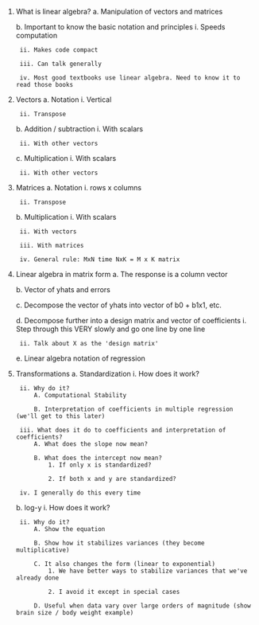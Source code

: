 1. What is linear algebra?
	a. Manipulation of vectors and matrices

	b. Important to know the basic notation and principles
		i. Speeds computation

		ii. Makes code compact

		iii. Can talk generally

		iv. Most good textbooks use linear algebra. Need to know it to read those books

2. Vectors
	a. Notation
		i. Vertical

		ii. Transpose

	b. Addition / subtraction
		i. With scalars

		ii. With other vectors

	c. Multiplication
		i. With scalars

		ii. With other vectors

3. Matrices
	a. Notation
		i. rows x columns

		ii. Transpose

	b. Multiplication
		i. With scalars

		ii. With vectors

		iii. With matrices

		iv. General rule: MxN time NxK = M x K matrix

4. Linear algebra in matrix form
	a. The response is a column vector

	b. Vector of yhats and errors

	c. Decompose the vector of yhats into vector of b0 + b1x1, etc.

	d. Decompose further into a design matrix and vector of coefficients
		i. Step through this VERY slowly and go one line by one line

		ii. Talk about X as the 'design matrix'

	e. Linear algebra notation of regression

5. Transformations
	a. Standardization
		i. How does it work?

		ii. Why do it?
			A. Computational Stability

			B. Interpretation of coefficients in multiple regression (we'll get to this later)

		iii. What does it do to coefficients and interpretation of coefficients?
			A. What does the slope now mean?

			B. What does the intercept now mean?
				1. If only x is standardized?

				2. If both x and y are standardized?

		iv. I generally do this every time

	b. log-y
		i. How does it work?

		ii. Why do it?
			A. Show the equation

			B. Show how it stabilizes variances (they become multiplicative)

			C. It also changes the form (linear to exponential)
				1. We have better ways to stabilize variances that we've already done

				2. I avoid it except in special cases

			D. Useful when data vary over large orders of magnitude (show brain size / body weight example)
